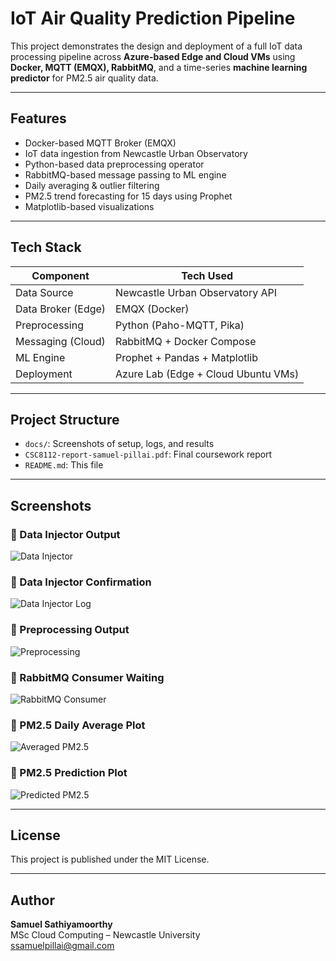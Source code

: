 # IoT Air Quality Prediction Pipeline

This project demonstrates the design and deployment of a full IoT data processing pipeline across **Azure-based Edge and Cloud VMs** using **Docker, MQTT (EMQX), RabbitMQ**, and a time-series **machine learning predictor** for PM2.5 air quality data.

---

## Features

-  Docker-based MQTT Broker (EMQX)
-  IoT data ingestion from Newcastle Urban Observatory
-  Python-based data preprocessing operator
-  RabbitMQ-based message passing to ML engine
-  Daily averaging & outlier filtering
-  PM2.5 trend forecasting for 15 days using Prophet
-  Matplotlib-based visualizations

---

## Tech Stack

| Component        | Tech Used                            |
|------------------|--------------------------------------|
| Data Source       | Newcastle Urban Observatory API      |
| Data Broker (Edge)| EMQX (Docker)                        |
| Preprocessing     | Python (Paho-MQTT, Pika)             |
| Messaging (Cloud) | RabbitMQ + Docker Compose            |
| ML Engine         | Prophet + Pandas + Matplotlib        |
| Deployment        | Azure Lab (Edge + Cloud Ubuntu VMs)  |

---

## Project Structure

- `docs/`: Screenshots of setup, logs, and results
- `CSC8112-report-samuel-pillai.pdf`: Final coursework report
- `README.md`: This file

---

## Screenshots

### 🔹 Data Injector Output

![Data Injector](docs/TaskOneSS.png)

### 🔹 Data Injector Confirmation

![Data Injector Log](docs/TaskOne2.png)

### 🔹 Preprocessing Output

![Preprocessing](docs/TaskTwo.png)

### 🔹 RabbitMQ Consumer Waiting

![RabbitMQ Consumer](docs/TaskTwo2.png)

### 🔹 PM2.5 Daily Average Plot

![Averaged PM2.5](docs/TaskThree.png)

### 🔹 PM2.5 Prediction Plot

![Predicted PM2.5](docs/TaskThreePredicted.png)

---

## License

This project is published under the MIT License.

---

## Author

**Samuel Sathiyamoorthy**  
MSc Cloud Computing – Newcastle University  
ssamuelpillai@gmail.com
